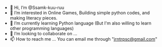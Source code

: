 - 👋 Hi, I’m @Ssamk-kuu-ruu
- 👀 I’m interested in Online Games, Building simple python codes, and making literacy pieces.
- 🌱 I’m currently learning Python language (But I'm also willing to learn other programming languages)
- 💞️ I’m looking to collaborate on ...
- 📫 How to reach me ... You can email me through "jrntrpsc@gmail.com"

<!---
Ssamk-kuu-ruu/Ssamk-kuu-ruu is a ✨ special ✨ repository because its `README.md` (this file) appears on your GitHub profile.
You can click the Preview link to take a look at your changes.
--->
